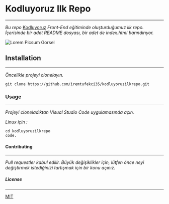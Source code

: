 
# Kodluyoruz Ilk Repo
---
*Bu repo* [Kodluyoruz](https://kodluyoruz.org)  *Front-End eğitiminde oluşturduğumuz ilk repo. İçerisinde bir adet README dosyası, bir adet de index.html barındırıyor.*

![Lorem Picsum Gorsel](https://avatars.mds.yandex.net/get-images-cbir/1993081/Hnjfd0PaMrNFho2yNpy1iw1060/ocr)

## Installation
---
*Öncelikle projeyi clonelayın.*
```
git clone https://github.com/iremtufekci35/kodluyoruzilkrepo.git
``` 

### Usage
---
*Projeyi cloneladıktan Visual Studio Code uygulamasında açın.*

*Linux için :*
```
cd kodluyoruzilkrepo
code.
```
#### Contributing
---
*Pull requestler kabul edilir. Büyük değişiklikler için, lütfen önce neyi değiştirmek istediğinizi tartışmak için bir konu açınız.*
##### License
---
[MIT](https://choosealicense.com/licenses/mit/)
